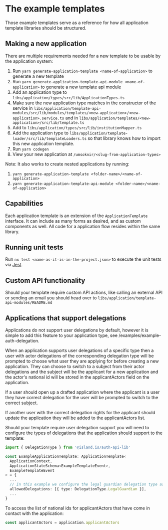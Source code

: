 # The example templates

Those example templates serve as a reference for how all application template libraries should be structured.

## Making a new application

There are multiple requirements needed for a new template to be usable by the application system:

1. Run `yarn generate-application-template <name-of-application>` to generate a new template
2. Run `yarn generate-application-template-api-module <name-of-application>` to generate a new template api module
3. Add an application type to `libs/application/types/src/lib/ApplicationTypes.ts`
4. Make sure the new application type matches in the constructor of the service in `libs/application/template-api-modules/src/lib/modules/templates/<new-application>/<new-application>.service.ts` and in `libs/application/templates/<new-application>/src/lib/template.ts`
5. Add to `libs/application/types/src/lib/institutionMapper.ts`
6. Add the application type to `libs/application/template-loader/src/lib/templateLoaders.ts` so that library knows how to import this new application template.
7. Run `yarn codegen`
8. View your new application at `/umsoknir/<slug-from-application-types>`

Note: It also works to create nested applications by running:

1. `yarn generate-application-template <folder-name>/<name-of-application>`
2. `yarn generate-application-template-api-module <folder-name>/<name-of-application>`

## Capabilities

Each application template is an extension of the `ApplicationTemplate` interface. It can include as many forms as desired, and as custom components as well. All code for a application flow resides within the same library.

## Running unit tests

Run `nx test <name-as-it-is-in-the-project.json>` to execute the unit tests via [Jest](https://jestjs.io).

## Custom API functionality

Should your template require custom API actions, like calling an external API or sending an email you should head over to `libs/application/template-api-modules/README.md`

## Applications that support delegations

Applications do not support user delegations by default, however it is simple to add this feature to your application type, see /examples/example-auth-delegation.

When an application supports user delegations of a specific type then a user with actor delegations of the corresponding delegation type will be prompted to choose what user they are applying for before creating a new application. They can choose to switch to a subject from their actor delegations and the subject will be the applicant for a new application and the actor's national id will be stored in the applicantActors field on the application.

If a user should open up a drafted application where the applicant is a user they have correct delegation for the user will be prompted to switch to the correct subject.

If another user with the correct delegation rights for the applicant should update the application they will be added to the applicantActors list.

Should your template require user delegation support you will need to configure the types of delegations that the application should support to the template:

```ts
import { DelegationType } from '@island.is/auth-api-lib'

const ExampleApplicationTemplate: ApplicationTemplate<
  ApplicationContext,
  ApplicationStateSchema<ExampleTemplateEvent>,
  ExampleTemplateEvent
> = {
  ...
  // In this example we configure the legal guardian delegation type as an allowed delegation type for the example application
  allowedDelegations: [{ type: DelegationType.LegalGuardian }],
  ...
}

```

To access the list of national ids for applicantActors that have come in contact with the application:

```ts
const applicantActors = application.applicantActors
```
